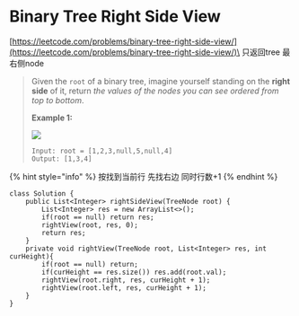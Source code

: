 # Binary Tree Right Side View

[https://leetcode.com/problems/binary-tree-right-side-view/](https://leetcode.com/problems/binary-tree-right-side-view/)\
只返回tree 最右侧node

> Given the `root` of a binary tree, imagine yourself standing on the **right side** of it, return _the values of the nodes you can see ordered from top to bottom_.
>
> &#x20;
>
> **Example 1:**
>
> ![](https://assets.leetcode.com/uploads/2021/02/14/tree.jpg)
>
> ```
> Input: root = [1,2,3,null,5,null,4]
> Output: [1,3,4]
> ```

{% hint style="info" %}
按找到当前行 先找右边 同时行数+1
{% endhint %}

```
class Solution {
    public List<Integer> rightSideView(TreeNode root) {
        List<Integer> res = new ArrayList<>();
        if(root == null) return res;
        rightView(root, res, 0);
        return res;
    }
    private void rightView(TreeNode root, List<Integer> res, int curHeight){
        if(root == null) return;
        if(curHeight == res.size()) res.add(root.val);
        rightView(root.right, res, curHeight + 1);
        rightView(root.left, res, curHeight + 1);
    }
}
```
